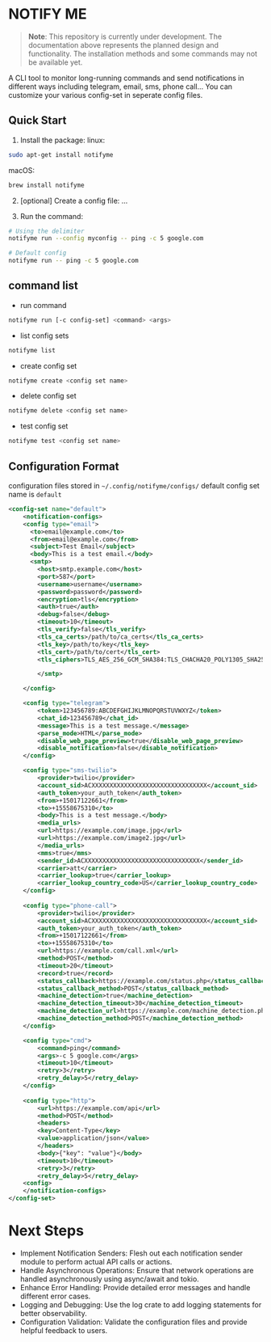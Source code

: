 # NOTIFY ME
> **Note**: This repository is currently under development. The documentation above represents the planned design and functionality. The installation methods and some commands may not be available yet.

A CLI tool to monitor long-running commands and send notifications in different ways including telegram, email, sms, phone call... 
You can customize your various config-set in seperate config files.

## Quick Start
1. Install the package:
linux:
```bash
sudo apt-get install notifyme
```
macOS:
```bash
brew install notifyme
```
2. [optional] Create a config file:
...

3. Run the command:
```bash
# Using the delimiter
notifyme run --config myconfig -- ping -c 5 google.com

# Default config
notifyme run -- ping -c 5 google.com
```

## command list

- run command
```bash
notifyme run [-c config-set] <command> <args>
```

- list config sets
```bash
notifyme list
```

- create config set
```bash
notifyme create <config set name>
```

- delete config set
```bash
notifyme delete <config set name>
```

- test config set
```bash
notifyme test <config set name>
```


## Configuration Format
configuration files stored in `~/.config/notifyme/configs/`
default config set name is `default`

```xml
<config-set name="default">
    <notification-configs>
    <config type="email">
      <to>email@example.com</to>
      <from>email@example.com</from>
      <subject>Test Email</subject>
      <body>This is a test email.</body>
      <smtp>
        <host>smtp.example.com</host>
        <port>587</port>
        <username>username</username>
        <password>password</password>
        <encryption>tls</encryption>
        <auth>true</auth>
        <debug>false</debug>
        <timeout>10</timeout>
        <tls_verify>false</tls_verify>
        <tls_ca_certs>/path/to/ca_certs</tls_ca_certs>
        <tls_key>/path/to/key</tls_key>
        <tls_cert>/path/to/cert</tls_cert>
        <tls_ciphers>TLS_AES_256_GCM_SHA384:TLS_CHACHA20_POLY1305_SHA256:TLS_AES_128_GCM_SHA256:ECDHE-ECDSA-AES256-GCM-SHA384:ECDHE-RSA-AES256-GCM-SHA384:ECDHE-ECDSA-CHACHA20-POLY1305:ECDHE-RSA-CHACHA20-POLY1305:ECDHE-ECDSA-AES128-GCM-SHA256:ECDHE-RSA-AES128-GCM-SHA256</tls_ciphers>

        </smtp>

    </config>

    <config type="telegram">
        <token>123456789:ABCDEFGHIJKLMNOPQRSTUVWXYZ</token>
        <chat_id>123456789</chat_id>
        <message>This is a test message.</message>
        <parse_mode>HTML</parse_mode>
        <disable_web_page_preview>true</disable_web_page_preview>
        <disable_notification>false</disable_notification>
    </config>

    <config type="sms-twilio">
        <provider>twilio</provider>
        <account_sid>ACXXXXXXXXXXXXXXXXXXXXXXXXXXXXXXXX</account_sid>
        <auth_token>your_auth_token</auth_token>
        <from>+15017122661</from>
        <to>+15558675310</to>
        <body>This is a test message.</body>
        <media_urls>
        <url>https://example.com/image.jpg</url>
        <url>https://example.com/image2.jpg</url>
        </media_urls>
        <mms>true</mms>
        <sender_id>ACXXXXXXXXXXXXXXXXXXXXXXXXXXXXXXXX</sender_id>
        <carrier>att</carrier>
        <carrier_lookup>true</carrier_lookup>
        <carrier_lookup_country_code>US</carrier_lookup_country_code>
    </config>
    
    <config type="phone-call">
        <provider>twilio</provider>
        <account_sid>ACXXXXXXXXXXXXXXXXXXXXXXXXXXXXXXXX</account_sid>
        <auth_token>your_auth_token</auth_token>
        <from>+15017122661</from>
        <to>+15558675310</to>
        <url>https://example.com/call.xml</url>
        <method>POST</method>
        <timeout>20</timeout>
        <record>true</record>
        <status_callback>https://example.com/status.php</status_callback>
        <status_callback_method>POST</status_callback_method>
        <machine_detection>true</machine_detection>
        <machine_detection_timeout>30</machine_detection_timeout>
        <machine_detection_url>https://example.com/machine_detection.php</machine_detection_url>
        <machine_detection_method>POST</machine_detection_method>
    </config>

    <config type="cmd">
        <command>ping</command>
        <args>-c 5 google.com</args>
        <timeout>10</timeout>
        <retry>3</retry>
        <retry_delay>5</retry_delay>
    </config>
    
    <config type="http">
        <url>https://example.com/api</url>
        <method>POST</method>
        <headers>
        <key>Content-Type</key>
        <value>application/json</value>
        </headers>
        <body>{"key": "value"}</body>
        <timeout>10</timeout>
        <retry>3</retry>
        <retry_delay>5</retry_delay>
    <config>
    </notification-configs>
</config-set>
```

# Next Steps
- Implement Notification Senders: Flesh out each notification sender module to perform actual API calls or actions.
- Handle Asynchronous Operations: Ensure that network operations are handled asynchronously using async/await and tokio.
- Enhance Error Handling: Provide detailed error messages and handle different error cases.
- Logging and Debugging: Use the log crate to add logging statements for better observability.
- Configuration Validation: Validate the configuration files and provide helpful feedback to users.